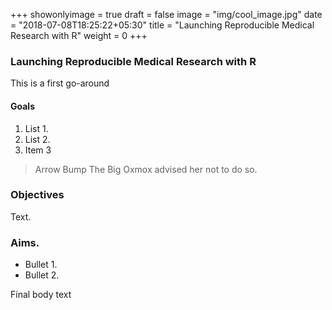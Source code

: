 +++
showonlyimage = true
draft = false
image = "img/cool_image.jpg"
date = "2018-07-08T18:25:22+05:30"
title = "Launching Reproducible Medical Research with R"
weight = 0
+++

### Launching Reproducible Medical Research with R

This is a first go-around

#### Goals

1. List 1.
2. List 2.
3. Item 3

> Arrow Bump The Big Oxmox advised her not to do so.

### Objectives

Text.

### Aims.

* Bullet 1.
* Bullet 2.

Final body text 
